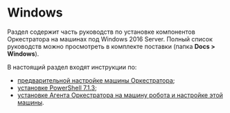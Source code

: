 # Windows
Раздел содержит часть руководств по установке компонентов Оркестратора на машинах под Windows 2016 Server. Полный список руководств можно просмотреть в комплекте поставки (папка **Docs > Windows**).

В настоящий раздел входят инструкции по:
- [предварительной настройке машины Оркестратора](https://docs.primo-rpa.ru/primo-rpa/orchestrator/deployment/windows/presetting-orch-machine);
- [установке PowerShell 7.1.3](https://docs.primo-rpa.ru/primo-rpa/orchestrator/deployment/windows/powershell-install);
- [установке Агента Оркестратора на машину робота и настройке этой машины](https://docs.primo-rpa.ru/primo-rpa/orchestrator/deployment/windows/robotmachine).

